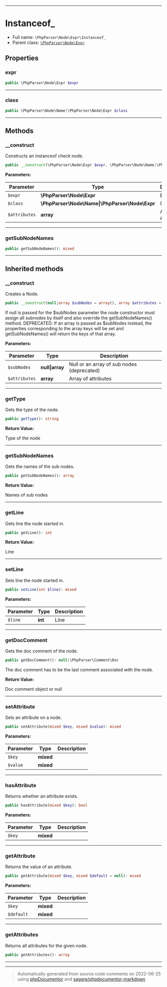***

# Instanceof_





* Full name: `\PhpParser\Node\Expr\Instanceof_`
* Parent class: [`\PhpParser\Node\Expr`](../Expr.md)



## Properties


### expr



```php
public \PhpParser\Node\Expr $expr
```






***

### class



```php
public \PhpParser\Node\Name|\PhpParser\Node\Expr $class
```






***

## Methods


### __construct

Constructs an instanceof check node.

```php
public __construct(\PhpParser\Node\Expr $expr, \PhpParser\Node\Name|\PhpParser\Node\Expr $class, array $attributes = array()): mixed
```








**Parameters:**

| Parameter | Type | Description |
|-----------|------|-------------|
| `$expr` | **\PhpParser\Node\Expr** | Expression |
| `$class` | **\PhpParser\Node\Name&#124;\PhpParser\Node\Expr** | Class name |
| `$attributes` | **array** | Additional attributes |




***

### getSubNodeNames



```php
public getSubNodeNames(): mixed
```











***


## Inherited methods


### __construct

Creates a Node.

```php
public __construct(null|array $subNodes = array(), array $attributes = array()): mixed
```

If null is passed for the $subNodes parameter the node constructor must assign
all subnodes by itself and also override the getSubNodeNames() method.
DEPRECATED: If an array is passed as $subNodes instead, the properties corresponding
to the array keys will be set and getSubNodeNames() will return the keys of that
array.






**Parameters:**

| Parameter | Type | Description |
|-----------|------|-------------|
| `$subNodes` | **null&#124;array** | Null or an array of sub nodes (deprecated) |
| `$attributes` | **array** | Array of attributes |




***

### getType

Gets the type of the node.

```php
public getType(): string
```









**Return Value:**

Type of the node



***

### getSubNodeNames

Gets the names of the sub nodes.

```php
public getSubNodeNames(): array
```









**Return Value:**

Names of sub nodes



***

### getLine

Gets line the node started in.

```php
public getLine(): int
```









**Return Value:**

Line



***

### setLine

Sets line the node started in.

```php
public setLine(int $line): mixed
```








**Parameters:**

| Parameter | Type | Description |
|-----------|------|-------------|
| `$line` | **int** | Line |




***

### getDocComment

Gets the doc comment of the node.

```php
public getDocComment(): null|\PhpParser\Comment\Doc
```

The doc comment has to be the last comment associated with the node.







**Return Value:**

Doc comment object or null



***

### setAttribute

Sets an attribute on a node.

```php
public setAttribute(mixed $key, mixed $value): mixed
```








**Parameters:**

| Parameter | Type | Description |
|-----------|------|-------------|
| `$key` | **mixed** |  |
| `$value` | **mixed** |  |




***

### hasAttribute

Returns whether an attribute exists.

```php
public hasAttribute(mixed $key): bool
```








**Parameters:**

| Parameter | Type | Description |
|-----------|------|-------------|
| `$key` | **mixed** |  |




***

### getAttribute

Returns the value of an attribute.

```php
public getAttribute(mixed $key, mixed $default = null): mixed
```








**Parameters:**

| Parameter | Type | Description |
|-----------|------|-------------|
| `$key` | **mixed** |  |
| `$default` | **mixed** |  |




***

### getAttributes

Returns all attributes for the given node.

```php
public getAttributes(): array
```











***


***
> Automatically generated from source code comments on 2022-06-25 using [phpDocumentor](http://www.phpdoc.org/) and [saggre/phpdocumentor-markdown](https://github.com/Saggre/phpDocumentor-markdown)
